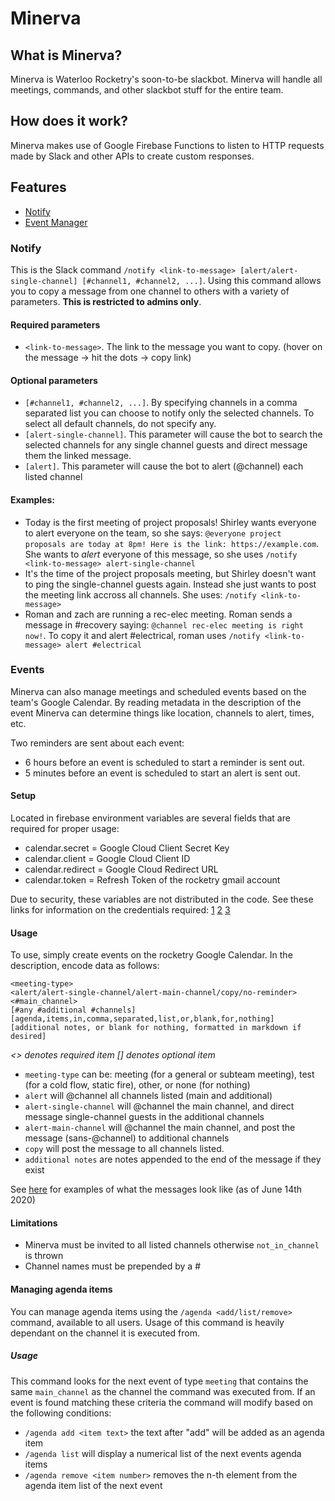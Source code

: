 # Minerva

## What is Minerva?

Minerva is Waterloo Rocketry's soon-to-be slackbot. Minerva will handle all meetings, commands, and other slackbot stuff for the entire team.

## How does it work?

Minerva makes use of Google Firebase Functions to listen to HTTP requests made by Slack and other APIs to create custom responses.

## Features

- [Notify](#Notify)
- [Event Manager](#Event-Manager)

### Notify

This is the Slack command `/notify <link-to-message> [alert/alert-single-channel] [#channel1, #channel2, ...]`. Using this command allows you to copy a message from one channel to others with a variety of parameters. **This is restricted to admins only**.

#### Required parameters

- `<link-to-message>`. The link to the message you want to copy. (hover on the message -> hit the dots -> copy link) 

#### Optional parameters
- `[#channel1, #channel2, ...]`. By specifying channels in a comma separated list you can choose to notify only the selected channels. To select all default channels, do not specify any.
- `[alert-single-channel]`. This parameter will cause the bot to search the selected channels for any single channel guests and direct message them the linked message.
- `[alert]`. This parameter will cause the bot to alert (@channel) each listed channel

#### Examples: 

- Today is the first meeting of project proposals! Shirley wants everyone to alert everyone on the team, so she says: `@everyone project proposals are today at 8pm! Here is the link: https://example.com`. She wants to *alert* everyone of this message, so she uses `/notify <link-to-message> alert-single-channel`
- It's the time of the project proposals meeting, but Shirley doesn't want to ping the single-channel guests again. Instead she just wants to post the meeting link accross all channels. She uses: `/notify <link-to-message>`
- Roman and zach are running a rec-elec meeting. Roman sends a message in #recovery saying: `@channel rec-elec meeting is right now!`. To copy it and alert #electrical, roman uses `/notify <link-to-message> alert #electrical`

### Events

Minerva can also manage meetings and scheduled events based on the team's Google Calendar. By reading metadata in the description of the event Minerva can determine things like location, channels to alert, times, etc. 

Two reminders are sent about each event:

- 6 hours before an event is scheduled to start a reminder is sent out. 
- 5 minutes before an event is scheduled to start an alert is sent out.

#### Setup

Located in firebase environment variables are several fields that are required for proper usage:

- calendar.secret = Google Cloud Client Secret Key
- calendar.client = Google Cloud Client ID
- calendar.redirect = Google Cloud Redirect URL
- calendar.token = Refresh Token of the rocketry gmail account

Due to security, these variables are not distributed in the code. See these links for information on the credentials required: [1](https://developers.google.com/calendar/quickstart/nodejs) [2](https://medium.com/@vishnuit18/google-calendar-sync-with-nodejs-91a88e1f1f47) [3](https://stackoverflow.com/questions/58460476/where-to-find-credentials-json-for-google-api-client) 

#### Usage

To use, simply create events on the rocketry Google Calendar. In the description, encode data as follows:

```
<meeting-type>
<alert/alert-single-channel/alert-main-channel/copy/no-reminder>
<#main_channel>
[#any #additional #channels]
[agenda,items,in,comma,separated,list,or,blank,for,nothing]
[additional notes, or blank for nothing, formatted in markdown if desired]
```

_<> denotes required item_
_[] denotes optional item_

- `meeting-type` can be: meeting (for a general or subteam meeting), test (for a cold flow, static fire), other, or none (for nothing)
- `alert` will @channel all channels listed (main and additional)
- `alert-single-channel` will @channel the main channel, and direct message single-channel guests in the additional channels
- `alert-main-channel` will @channel the main channel, and post the message (sans-@channel) to additional channels
- `copy` will post the message to all channels listed.
- `additional notes` are notes appended to the end of the message if they exist

See [here](https://imgur.com/a/eemnfaf) for examples of what the messages look like (as of June 14th 2020)

#### Limitations

- Minerva must be invited to all listed channels otherwise `not_in_channel` is thrown
- Channel names must be prepended by a #

#### Managing agenda items

You can manage agenda items using the `/agenda <add/list/remove>` command, available to all users. Usage of this command is heavily dependant on the channel it is executed from. 

##### Usage

This command looks for the next event of type `meeting` that contains the same `main_channel` as the channel the command was executed from. If an event is found matching these criteria the command will modify based on the following conditions:

- `/agenda add <item text>` the text after "add" will be added as an agenda item
- `/agenda list` will display a numerical list of the next events agenda items
- `/agenda remove <item number>` removes the n-th element from the agenda item list of the next event